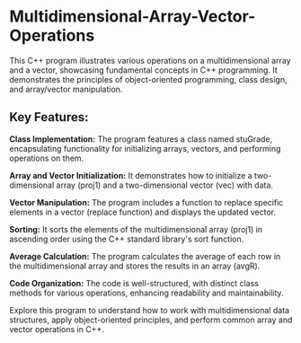 # Multidimensional-Array-Vector-Operations
This C++ program illustrates various operations on a multidimensional array and a vector, showcasing fundamental concepts in C++ programming. It demonstrates the principles of object-oriented programming, class design, and array/vector manipulation.

## **Key Features:**

**Class Implementation:**
The program features a class named stuGrade, encapsulating functionality for initializing arrays, vectors, and performing operations on them.

**Array and Vector Initialization:**
It demonstrates how to initialize a two-dimensional array (proj1) and a two-dimensional vector (vec) with data.

**Vector Manipulation:**
The program includes a function to replace specific elements in a vector (replace function) and displays the updated vector.

**Sorting:**
It sorts the elements of the multidimensional array (proj1) in ascending order using the C++ standard library's sort function.

**Average Calculation:**
The program calculates the average of each row in the multidimensional array and stores the results in an array (avgR).

**Code Organization:**
The code is well-structured, with distinct class methods for various operations, enhancing readability and maintainability.

Explore this program to understand how to work with multidimensional data structures, apply object-oriented principles, and perform common array and vector operations in C++.
